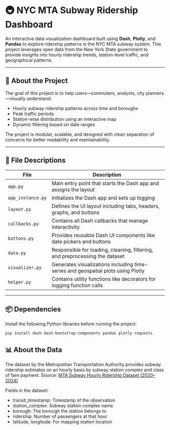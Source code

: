# 🚇 NYC MTA Subway Ridership Dashboard

An interactive data visualization dashboard built using **Dash**, **Plotly**, and **Pandas** to explore ridership patterns in the NYC MTA subway system. This project leverages open data from the New York State government to provide insights into hourly ridership trends, station-level traffic, and geographical patterns.

---

## 📁 About the Project

The goal of this project is to help users—commuters, analysts, city planners—visually understand:

- Hourly subway ridership patterns across time and boroughs
- Peak traffic periods
- Station-wise distribution using an interactive map
- Dynamic filtering based on date ranges

The project is modular, scalable, and designed with clean separation of concerns for better readability and maintainability.

---

## 🧩 File Descriptions

| File              | Description                                                                      |
| ----------------- | -------------------------------------------------------------------------------- |
| `app.py`          | Main entry point that starts the Dash app and assigns the layout                 |
| `app_instance.py` | Initializes the Dash app and sets up logging                                     |
| `layout.py`       | Defines the UI layout including tabs, headers, graphs, and buttons               |
| `callbacks.py`    | Contains all Dash callbacks that manage interactivity                            |
| `buttons.py`      | Provides reusable Dash UI components like date pickers and buttons               |
| `data.py`         | Responsible for loading, cleaning, filtering, and preprocessing the dataset      |
| `visualizer.py`   | Generates visualizations including time-series and geospatial plots using Plotly |
| `helper.py`       | Contains utility functions like decorators for logging function calls            |

---

## 📦 Dependencies

Install the following Python libraries before running the project:

```bash
pip install dash dash-bootstrap-components pandas plotly requests
```

## 📊 About the Data

The dataset by the Metropolitan Transportation Authority provides subway ridership estimates on an hourly basis by subway station complex and class of fare payment.
Source: [MTA Subway Hourly Ridership Dataset (2020–2024)](https://data.ny.gov/Transportation/MTA-Subway-Hourly-Ridership-2020-2024/wujg-7c2s/about_data)

Fields in the dataset:

- transit_timestamp: Timestamp of the observation
- station_complex: Subway station complex name
- borough: The borough the station belongs to
- ridership: Number of passengers at that hour
- latitude, longitude: For mapping station location
